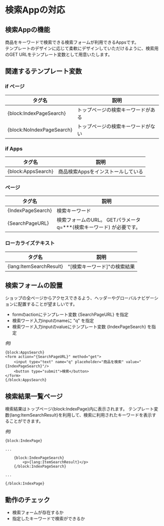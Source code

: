 # 検索Appの対応

## 検索Appの機能

商品をキーワードで検索できる検索フォームが利用できるAppsです。  
テンプレートのデザインに応じて柔軟にデザインしていただけるように、検索用のGET URLをテンプレート変数として用意いたします。

## 関連するテンプレート変数

### if ページ

| タグ名 | 説明 |
|--------|------|
| {block:IndexPageSearch} | トップページの検索キーワードがある |
| {block:NoIndexPageSearch} | トップページの検索キーワードがない |

### if Apps

| タグ名 | 説明 |
|--------|------|
| {block:AppsSearch} | 商品検索Appsをインストールしている |

### ページ

| タグ名 | 説明 |
|--------|------|
| {IndexPageSearch} | 検索キーワード |
| {SearchPageURL} | 検索フォームのURL。 GETパラメータ q=***(検索キーワード) が必要です。|

### ローカライズテキスト

| タグ名 | 説明 |
|--------|------|
| {lang:ItemSearchResult} | "[検索キーワード]"の検索結果 |


## 検索フォームの設置

ショップの全ページからアクセスできるよう、ヘッダーやグローバルナビゲーションに配置することが望ましいです。 

 - formのactionにテンプレート変数 {SearchPageURL} を指定
 - 検索ワード入力inputのnameに "q" を指定
 - 検索ワード入力inputのvalueにテンプレート変数 {IndexPageSearch} を指定

*例)*

```
{block:AppsSearch}
<form action="{SearchPageURL}" method="get">
	<input type="text" name="q" placeholder="商品を検索" value="{IndexPageSearch}"/>
	<button type="submit">検索</button>
</form>
{/block:AppsSearch}
```

## 検索結果一覧ページ

検索結果はトップページ{block:IndexPage}内に表示されます。
テンプレート変数{lang:ItemSearchResult}を利用して、検索に利用されたキーワードを表示することができます。

*例)*

```
{block:IndexPage}

...

	{block:IndexPageSearch}
		<p>{lang:ItemSearchResult}</p>
	{/block:IndexPageSearch}
	
...

{/block:IndexPage}
```


## 動作のチェック
- 検索フォームが存在するか
- 指定したキーワードで検索ができるか
